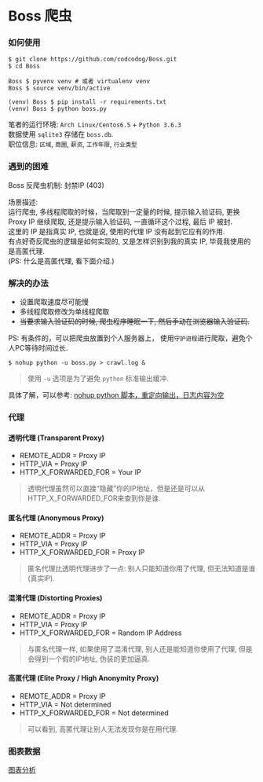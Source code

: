 Boss 爬虫
=========

### 如何使用
```
$ git clone https://github.com/codcodog/Boss.git
$ cd Boss

Boss $ pyvenv venv # 或者 virtualenv venv
Boss $ source venv/bin/active

(venv) Boss $ pip install -r requirements.txt 
(venv) Boss $ python boss.py
```
笔者的运行环境: `Arch Linux/Centos6.5` + `Python 3.6.3`  
数据使用 `sqlite3` 存储在 `boss.db`.  
职位信息: `区域`, `商圈`, `薪资`, `工作年限`, `行业类型`

### 遇到的困难
Boss 反爬虫机制: 封禁IP (403)

场景描述:  
运行爬虫, 多线程爬取的时候，当爬取到一定量的时候, 提示输入验证码, 更换 Proxy IP 继续爬取, 还是提示输入验证码, 一直循环这个过程, 最后 IP 被封.  
这里的 IP 是指真实 IP, 也就是说, 使用的代理 IP 没有起到它应有的作用.  
有点好奇反爬虫的逻辑是如何实现的, 又是怎样识别到我的真实 IP, 毕竟我使用的是高匿代理.  
(PS: 什么是高匿代理, 看下面介绍.)

### 解决的办法
- 设置爬取速度尽可能慢
- 多线程爬取修改为单线程爬取
- ~~当要求输入验证码的时候, 爬虫程序睡眠一下, 然后手动在浏览器输入验证码.~~  

PS: 有条件的，可以把爬虫放置到个人服务器上， 使用`守护进程`进行爬取，避免个人PC等待时间过长.
```
$ nohup python -u boss.py > crawl.log &
```
> 使用 `-u` 选项是为了避免 `python` 标准输出缓冲.  

具体了解，可以参考: [nohup python 脚本，重定向输出，日志内容为空](https://github.com/codcodog/Blog/issues/76)

### 代理
#### 透明代理 (Transparent Proxy)
- REMOTE_ADDR = Proxy IP
- HTTP_VIA = Proxy IP
- HTTP_X_FORWARDED_FOR = Your IP

> 透明代理虽然可以直接“隐藏”你的IP地址，但是还是可以从HTTP_X_FORWARDED_FOR来查到你是谁.

#### 匿名代理 (Anonymous Proxy)
- REMOTE_ADDR = Proxy IP
- HTTP_VIA = Proxy IP
- HTTP_X_FORWARDED_FOR = Proxy IP

> 匿名代理比透明代理进步了一点: 别人只能知道你用了代理, 但无法知道是谁(真实IP).

#### 混淆代理 (Distorting Proxies)
- REMOTE_ADDR = Proxy IP
- HTTP_VIA = Proxy IP
- HTTP_X_FORWARDED_FOR = Random IP Address

> 与匿名代理一样, 如果使用了混淆代理, 别人还是能知道你使用了代理, 但是会得到一个假的IP地址, 伪装的更加逼真.

#### 高匿代理 (Elite Proxy / High Anonymity Proxy)
- REMOTE_ADDR = Proxy IP
- HTTP_VIA = Not determined
- HTTP_X_FORWARDED_FOR = Not determined

> 可以看到, 高匿代理让别人无法发现你是在用代理.

### 图表数据
[图表分析](http://65.49.200.193/boss/analysis.php)
